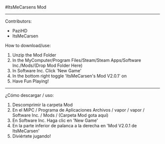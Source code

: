 #ItsMeCarsens Mod

--------------------------------------------------------------------------------------------------------------------------------
Contributors:

  - PaziHD
  - ItsMeCarsen
  
How to download/use:

1. Unzip the Mod Folder
2. In the MyComputer/Program Files/Steam/Steam Apps/Software Inc./Mods/(Drop Mod Folder Here)
3. In Software Inc. Click 'New Game'
4. In the bottom right toggle 'ItsMeCarsen's Mod V2.0.1' on
5. Have Fun Playing!

--------------------------------------------------------------------------------------------------------------------------------

¿Cómo descargar / uso:

1. Descomprimir la carpeta Mod
2. En el MiPC / Programa de Aplicaciones Archivos / vapor / vapor / Software Inc. / Mods / (Carpeta Mod gota aquí)
3. En Software Inc. Haga clic en 'New Game'
4. En la parte inferior de palanca a la derecha en 'Mod V2.0.1 de ItsMeCarsen'
5. Diviértete jugando!
